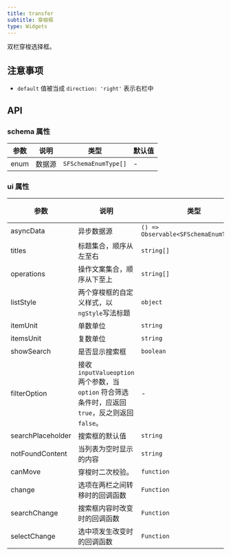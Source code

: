 ```yaml
---
title: transfer
subtitle: 穿梭框
type: Widgets
---
```


双栏穿梭选择框。

## 注意事项

- `default` 值被当成 `direction: 'right'` 表示右栏中

## API

### schema 属性

参数 | 说明 | 类型 | 默认值
----|------|-----|------
enum | 数据源 | `SFSchemaEnumType[]` | -

### ui 属性

参数 | 说明 | 类型 | 默认值
----|------|-----|------
asyncData | 异步数据源 | `() => Observable<SFSchemaEnumType[]>` | -
titles | 标题集合，顺序从左至右 | `string[]` | `['', '']`
operations | 操作文案集合，顺序从下至上 | `string[]` | `['', '']`
listStyle | 两个穿梭框的自定义样式，以`ngStyle`写法标题 | `object` | -
itemUnit | 单数单位 | `string` | `项目`
itemsUnit | 复数单位 | `string` | `项目`
showSearch | 是否显示搜索框 | `boolean` | `false`
filterOption | 接收 `inputValueoption` 两个参数，当 `option` 符合筛选条件时，应返回 `true`，反之则返回 `false`。 | - | -
searchPlaceholder | 搜索框的默认值 | `string` | -
notFoundContent | 当列表为空时显示的内容 | `string` | -
canMove | 穿梭时二次校验。 | `function` | -
change | 选项在两栏之间转移时的回调函数 | `Function` | -
searchChange | 搜索框内容时改变时的回调函数 | `Function` | -
selectChange | 选中项发生改变时的回调函数 | `Function` | -
